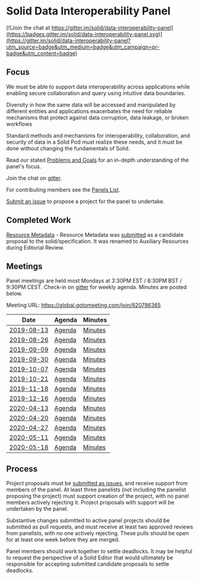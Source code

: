 # Solid Data Interoperability Panel

[![Join the chat at https://gitter.im/solid/data-interoperability-panel](https://badges.gitter.im/solid/data-interoperability-panel.svg)](https://gitter.im/solid/data-interoperability-panel?utm_source=badge&utm_medium=badge&utm_campaign=pr-badge&utm_content=badge)

## Focus

We must be able to support data interoperability across applications while enabling secure collaboration and query using intuitive data boundaries.

Diversity in how the same data will be accessed and manipulated by different entities and applications exacerbates the need for reliable mechanisms that protect against data corruption, data leakage, or broken workflows

Standard methods and mechanisms for interoperability, collaboration, and security of data in a Solid Pod must realize these needs, and it must be done without changing the fundamentals of Solid.

Read our stated [Problems and Goals](problems-and-goals.md) for an in-depth understanding of the panel's focus.

Join the chat on [gitter](https://gitter.im/solid/data-interoperability-panel).

For contributing members see the
[Panels List](https://github.com/solid/process/blob/master/panels.md#data-interoperability).

[Submit an issue](https://github.com/solid/data-interoperability-panel/issues/new)
to propose a project for the panel to undertake.


## Completed Work

[Resource Metadata](https://github.com/solid/data-interoperability-panel/tree/master/archive/resource-metadata) - Resource Metadata was [submitted](solid/specification#156) as a candidate proposal to the solid/specification. It was renamed to Auxiliary Resources during Editorial Review.

## Meetings

Panel meetings are held most Mondays at 3:30PM EST / 8:30PM BST / 9:30PM CEST. Check-in on [gitter](https://gitter.im/solid/data-interoperability-panel) for weekly agenda. Minutes are posted below.

Meeting URL: https://global.gotomeeting.com/join/620786365  

| Date | Agenda | Minutes |
| ---- | ------ | ------- |
| [2019-08-13](https://github.com/solid/data-interoperability-panel/blob/master/meetings/1-20190813.md) | [Agenda](https://github.com/solid/data-interoperability-panel/blob/master/meetings/1-20190813.md#agenda) | [Minutes](https://github.com/solid/data-interoperability-panel/blob/master/meetings/1-20190813.md#minutes) |
| [2019-08-26](https://github.com/solid/data-interoperability-panel/blob/master/meetings/2-20190826.md) | [Agenda](https://github.com/solid/data-interoperability-panel/blob/master/meetings/2-20190826.md#agenda) | [Minutes](https://github.com/solid/data-interoperability-panel/blob/master/meetings/2-20190826.md#minutes) |
| [2019-09-09](https://github.com/solid/data-interoperability-panel/blob/master/meetings/3-20190909.md) | [Agenda](https://github.com/solid/data-interoperability-panel/blob/master/meetings/3-20190909.md#agenda) | [Minutes](https://github.com/solid/data-interoperability-panel/blob/master/meetings/3-20190909.md#minutes) |
| [2019-09-30](https://github.com/solid/data-interoperability-panel/blob/master/meetings/4-20190930.md) | [Agenda](https://github.com/solid/data-interoperability-panel/blob/master/meetings/4-20190930.md#agenda) | [Minutes](https://github.com/solid/data-interoperability-panel/blob/master/meetings/4-20190930.md#minutes) |
| [2019-10-07](https://github.com/solid/data-interoperability-panel/blob/master/meetings/5-20191007.md) | [Agenda](https://github.com/solid/data-interoperability-panel/blob/master/meetings/5-20191007.md#agenda) | [Minutes](https://github.com/solid/data-interoperability-panel/blob/master/meetings/5-20191007.md#minutes) |
| [2019-10-21](https://github.com/solid/data-interoperability-panel/blob/master/meetings/6-20191021.md) | [Agenda](https://github.com/solid/data-interoperability-panel/blob/master/meetings/6-20191021.md#agenda) | [Minutes](https://github.com/solid/data-interoperability-panel/blob/master/meetings/6-20191021.md#minutes) |
| [2019-11-18](https://github.com/solid/data-interoperability-panel/blob/master/meetings/7-20191118.md) | [Agenda](https://github.com/solid/data-interoperability-panel/blob/master/meetings/7-20191118.md#agenda) | [Minutes](https://github.com/solid/data-interoperability-panel/blob/master/meetings/7-20191118.md#minutes) |
| [2019-12-16](https://github.com/solid/data-interoperability-panel/blob/master/meetings/8-20191216.md) | [Agenda](https://github.com/solid/data-interoperability-panel/blob/master/meetings/8-20191216.md#agenda) | [Minutes](https://github.com/solid/data-interoperability-panel/blob/master/meetings/8-20191216.md#minutes) |
| [2020-04-13](https://github.com/solid/data-interoperability-panel/blob/master/meetings/11-20200413.md) | [Agenda](https://github.com/solid/data-interoperability-panel/blob/master/meetings/11-20200413.md#agenda) | [Minutes](https://github.com/solid/data-interoperability-panel/blob/master/meetings/11-20200413.md#minutes) |
| [2020-04-20](https://github.com/solid/data-interoperability-panel/blob/master/meetings/12-20200420.md) | [Agenda](https://github.com/solid/data-interoperability-panel/blob/master/meetings/12-20200420.md#agenda) | [Minutes](https://github.com/solid/data-interoperability-panel/blob/master/meetings/12-20200420.md#minutes) |
| [2020-04-27](https://github.com/solid/data-interoperability-panel/blob/master/meetings/13-20200427.md) | [Agenda](https://github.com/solid/data-interoperability-panel/blob/master/meetings/13-20200427.md#agenda) | [Minutes](https://github.com/solid/data-interoperability-panel/blob/master/meetings/13-20200427.md#minutes) |
| [2020-05-11](https://github.com/solid/data-interoperability-panel/blob/master/meetings/14-20200511.md) | [Agenda](https://github.com/solid/data-interoperability-panel/blob/master/meetings/14-20200511.md#agenda) | [Minutes](https://github.com/solid/data-interoperability-panel/blob/master/meetings/14-20200511.md#minutes) |
| [2020-05-18](https://github.com/solid/data-interoperability-panel/blob/master/meetings/15-20200518.md) | [Agenda](https://github.com/solid/data-interoperability-panel/blob/master/meetings/15-20200518.md#agenda) | [Minutes](https://github.com/solid/data-interoperability-panel/blob/master/meetings/15-20200518.md#minutes) |

## Process

Project proposals must be [submitted as issues](https://github.com/solid/data-interoperability-panel/issues/new), and receive support from members of the panel. At least three panelists (not including the panelist proposing the project) must support creation of the project, with no panel members actively rejecting it. Project proposals with support will be undertaken by the panel.

Substantive changes submitted to active panel projects should be submitted as pull requests, and must receive at least two approved reviews from panelists, with no one actively rejecting. These pulls should be open for at least one week before they are merged.

Panel members should work together to settle deadlocks. It may be helpful to request the perspective of a Solid Editor that would ultimately be responsible for accepting submitted candidate proposals to settle deadlocks.
